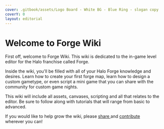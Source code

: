 ```yaml
---
cover: .gitbook/assets/Logo Board - White BG - Blue Ring - slogan copy.png
coverY: 0
layout: editorial
---
```


# Welcome to Forge Wiki

First off, welcome to Forge Wiki. This wiki is dedicated to the in-game level editor for the Halo franchise called Forge.

Inside the wiki, you'll be filled with all of your Halo Forge knowledge and desires. Learn how to create your first forge map, learn how to design a custom gametype, or even script a mini game that you can share with the community for custom game nights.

This wiki will include all assets, canvases, scripting and all that relates to the editor. Be sure to follow along with tutorials that will range from basic to advanced.&#x20;

If you would like to help grow the wiki, please [share ](contributors/how-can-i-help/promoting.md)and [contribute ](contributors/how-can-i-help/documenting/documenting.md)wherever you can!
